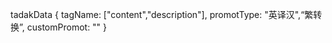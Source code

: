 

tadakData {
    tagName: ["content","description"],
    promotType: "英译汉",“繁转换”,
    customPromot: ""
}